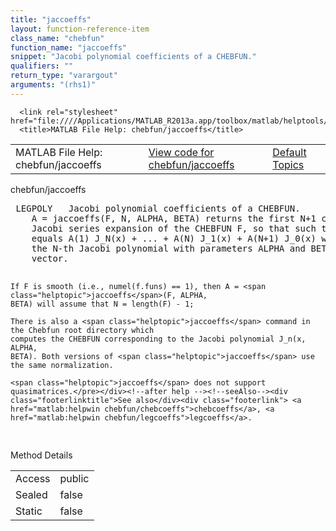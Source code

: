 ```yaml
---
title: "jaccoeffs"
layout: function-reference-item
class_name: "chebfun"
function_name: "jaccoeffs"
snippet: "Jacobi polynomial coefficients of a CHEBFUN."
qualifiers: ""
return_type: "varargout"
arguments: "(rhs1)"
---
```


<html>
   <head>
      <meta http-equiv="Content-Type" content="text/html; charset=utf-8">
   
      <link rel="stylesheet" href="file:////Applications/MATLAB_R2013a.app/toolbox/matlab/helptools/private/helpwin.css">
      <title>MATLAB File Help: chebfun/jaccoeffs</title>
   </head>
   <body>
      <!--Single-page help-->
      <table border="0" cellspacing="0" width="100%">
         <tr class="subheader">
            <td class="headertitle">MATLAB File Help: chebfun/jaccoeffs</td>
            <td class="subheader-left"><a href="matlab:edit chebfun/jaccoeffs">View code for chebfun/jaccoeffs</a></td>
            <td class="subheader-right"><a href="matlab:helpwin">Default Topics</a></td>
         </tr>
      </table>
      <div class="title">chebfun/jaccoeffs</div>
      <div class="helptext"><pre><!--helptext --> LEGPOLY   Jacobi polynomial coefficients of a CHEBFUN.
    A = <span class="helptopic">jaccoeffs</span>(F, N, ALPHA, BETA) returns the first N+1 coefficients in the
    Jacobi series expansion of the CHEBFUN F, so that such that F approximately
    equals A(1) J_N(x) + ... + A(N) J_1(x) + A(N+1) J_0(x) where J_N(x) denotes
    the N-th Jacobi polynomial with parameters ALPHA and BETA. A is a row
    vector.
 
    If F is smooth (i.e., numel(f.funs) == 1), then A = <span class="helptopic">jaccoeffs</span>(F, ALPHA,
    BETA) will assume that N = length(F) - 1;
 
    There is also a <span class="helptopic">jaccoeffs</span> command in the Chebfun root directory which
    computes the CHEBFUN corresponding to the Jacobi polynomial J_n(x, ALPHA,
    BETA). Both versions of <span class="helptopic">jaccoeffs</span> use the same normalization.
 
    <span class="helptopic">jaccoeffs</span> does not support quasimatrices.</pre></div><!--after help --><!--seeAlso--><div class="footerlinktitle">See also</div><div class="footerlink"> <a href="matlab:helpwin chebfun/chebcoeffs">chebcoeffs</a>, <a href="matlab:helpwin chebfun/legcoeffs">legcoeffs</a>.
</div>
      <!--Method-->
      <div class="sectiontitle">Method Details</div>
      <table class="class-details">
         <tr>
            <td class="class-detail-label">Access</td>
            <td>public</td>
         </tr>
         <tr>
            <td class="class-detail-label">Sealed</td>
            <td>false</td>
         </tr>
         <tr>
            <td class="class-detail-label">Static</td>
            <td>false</td>
         </tr>
      </table>
   </body>
</html>
